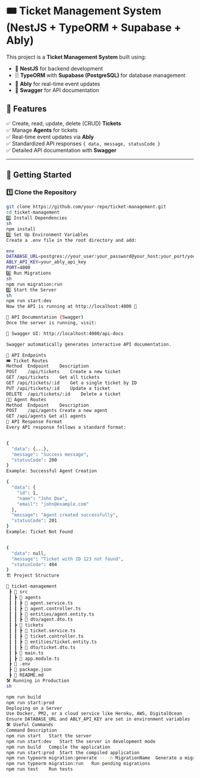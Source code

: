 # 🎟 Ticket Management System (NestJS + TypeORM + Supabase + Ably)

This project is a **Ticket Management System** built using:
- 🚀 **NestJS** for backend development
- 🗄 **TypeORM** with **Supabase (PostgreSQL)** for database management
- 🔄 **Ably** for real-time event updates
- 📜 **Swagger** for API documentation

## 📌 Features
✅ Create, read, update, delete (CRUD) **Tickets**  
✅ Manage **Agents** for tickets  
✅ Real-time event updates via **Ably**  
✅ Standardized API responses `{ data, message, statusCode }`  
✅ Detailed API documentation with **Swagger**  

---

## 🚀 Getting Started

### 1️⃣ **Clone the Repository**
```sh
git clone https://github.com/your-repo/ticket-management.git
cd ticket-management
2️⃣ Install Dependencies
sh
npm install
3️⃣ Set Up Environment Variables
Create a .env file in the root directory and add:

env
DATABASE_URL=postgres://your_user:your_password@your_host:your_port/your_database
ABLY_API_KEY=your_ably_api_key
PORT=4000
4️⃣ Run Migrations
sh
npm run migration:run
5️⃣ Start the Server
sh
npm run start:dev
Now the API is running at http://localhost:4000 🎉

📝 API Documentation (Swagger)
Once the server is running, visit:

📌 Swagger UI: http://localhost:4000/api-docs

Swagger automatically generates interactive API documentation.

📡 API Endpoints
🎟 Ticket Routes
Method	Endpoint	Description
POST	/api/tickets	Create a new ticket
GET	/api/tickets	Get all tickets
GET	/api/tickets/:id	Get a single ticket by ID
PUT	/api/tickets/:id	Update a ticket
DELETE	/api/tickets/:id	Delete a ticket
👨‍💼 Agent Routes
Method	Endpoint	Description
POST	/api/agents	Create a new agent
GET	/api/agents	Get all agents
📜 API Response Format
Every API response follows a standard format:


{
  "data": {...},  
  "message": "Success message",
  "statusCode": 200
}
Example: Successful Agent Creation

{
  "data": {
    "id": 1,
    "name": "John Doe",
    "email": "john@example.com"
  },
  "message": "Agent created successfully",
  "statusCode": 201
}
Example: Ticket Not Found


{
  "data": null,
  "message": "Ticket with ID 123 not found",
  "statusCode": 404
}
🏗 Project Structure

📂 ticket-management
 ┣ 📂 src
 ┃ ┣ 📂 agents
 ┃ ┃ ┣ 📜 agent.service.ts
 ┃ ┃ ┣ 📜 agent.controller.ts
 ┃ ┃ ┣ 📜 entities/agent.entity.ts
 ┃ ┃ ┣ 📜 dto/agent.dto.ts
 ┃ ┣ 📂 tickets
 ┃ ┃ ┣ 📜 ticket.service.ts
 ┃ ┃ ┣ 📜 ticket.controller.ts
 ┃ ┃ ┣ 📜 entities/ticket.entity.ts
 ┃ ┃ ┣ 📜 dto/ticket.dto.ts
 ┃ ┣ 📜 main.ts
 ┃ ┣ 📜 app.module.ts
 ┣ 📜 .env
 ┣ 📜 package.json
 ┣ 📜 README.md
🛠 Running in Production
sh

npm run build
npm run start:prod
Deploying on a Server
Use Docker, PM2, or a cloud service like Heroku, AWS, DigitalOcean
Ensure DATABASE_URL and ABLY_API_KEY are set in environment variables
🛠 Useful Commands
Command	Description
npm run start	Start the server
npm run start:dev	Start the server in development mode
npm run build	Compile the application
npm run start:prod	Start the compiled application
npm run typeorm migration:generate -- -n MigrationName	Generate a migration
npm run typeorm migration:run	Run pending migrations
npm run test	Run tests